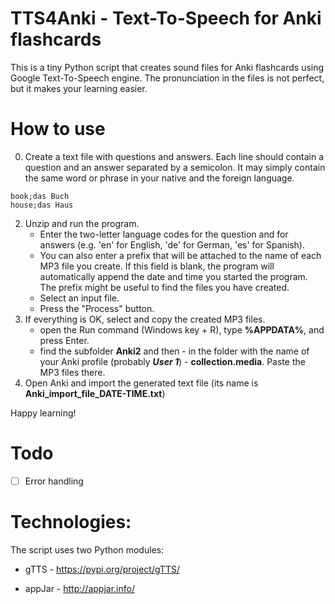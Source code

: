 # TTS4Anki - Text-To-Speech for Anki flashcards

This is a tiny Python script that creates sound files for Anki flashcards using Google Text-To-Speech engine. The pronunciation in the files is not perfect, but it makes your learning easier.

# How to use
0. Create a text file with questions and answers. 
Each line should contain a question and an answer separated by a semicolon. 
It may simply contain the same word or phrase in your native and the foreign language.
```
book;das Buch
house;das Haus
```
2. Unzip and run the program.
    + Enter the two-letter language codes for the question and for answers (e.g. 'en' for English, 'de' for German, 'es' for Spanish).
    + You can also enter a prefix that will be attached to the name of each MP3 file you create. If this field is blank, the program will automatically append the date and time you started the program. The prefix might be useful to find the files you have created.
    + Select an input file.
    + Press the "Process" button.
3. If everything is OK, select and copy the created MP3 files.
    + open the Run command (Windows key + R), type **%APPDATA%**, and press Enter. 
    + find the subfolder **Anki2** and then - in the folder with the name of your Anki profile (probably ***User 1***) - **collection.media**. Paste the MP3 files there.
4. Open Anki and import the generated text file (its name is **Anki_import_file_DATE-TIME.txt**)

Happy learning!

# Todo
- [ ] Error handling

# Technologies:
The script uses two Python modules:

+ gTTS - https://pypi.org/project/gTTS/

+ appJar - http://appjar.info/
